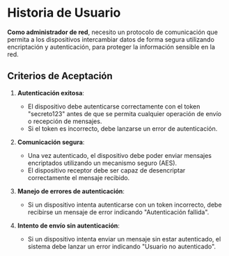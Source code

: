 # Historia de Usuario

**Como administrador de red**, necesito un protocolo de comunicación que permita a los dispositivos intercambiar datos de forma segura utilizando encriptación y autenticación, para proteger la información sensible en la red.

## Criterios de Aceptación

1. **Autenticación exitosa**:
   - El dispositivo debe autenticarse correctamente con el token "secreto123" antes de que se permita cualquier operación de envío o recepción de mensajes.
   - Si el token es incorrecto, debe lanzarse un error de autenticación.

2. **Comunicación segura**:
   - Una vez autenticado, el dispositivo debe poder enviar mensajes encriptados utilizando un mecanismo seguro (AES).
   - El dispositivo receptor debe ser capaz de desencriptar correctamente el mensaje recibido.

3. **Manejo de errores de autenticación**:
   - Si un dispositivo intenta autenticarse con un token incorrecto, debe recibirse un mensaje de error indicando "Autenticación fallida".

4. **Intento de envío sin autenticación**:
   - Si un dispositivo intenta enviar un mensaje sin estar autenticado, el sistema debe lanzar un error indicando "Usuario no autenticado".

